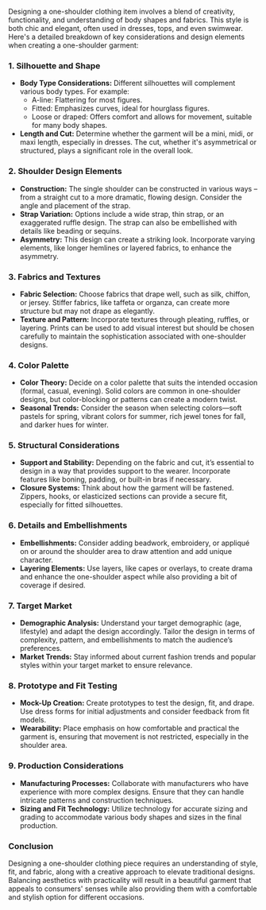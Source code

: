 Designing a one-shoulder clothing item involves a blend of creativity, functionality, and understanding of body shapes and fabrics. This style is both chic and elegant, often used in dresses, tops, and even swimwear. Here's a detailed breakdown of key considerations and design elements when creating a one-shoulder garment:

### 1. **Silhouette and Shape**
   - **Body Type Considerations:** Different silhouettes will complement various body types. For example:
     - A-line: Flattering for most figures.
     - Fitted: Emphasizes curves, ideal for hourglass figures.
     - Loose or draped: Offers comfort and allows for movement, suitable for many body shapes.
   - **Length and Cut:** Determine whether the garment will be a mini, midi, or maxi length, especially in dresses. The cut, whether it's asymmetrical or structured, plays a significant role in the overall look.

### 2. **Shoulder Design Elements**
   - **Construction:** The single shoulder can be constructed in various ways – from a straight cut to a more dramatic, flowing design. Consider the angle and placement of the strap.
   - **Strap Variation:** Options include a wide strap, thin strap, or an exaggerated ruffle design. The strap can also be embellished with details like beading or sequins.
   - **Asymmetry:** This design can create a striking look. Incorporate varying elements, like longer hemlines or layered fabrics, to enhance the asymmetry.

### 3. **Fabrics and Textures**
   - **Fabric Selection:** Choose fabrics that drape well, such as silk, chiffon, or jersey. Stiffer fabrics, like taffeta or organza, can create more structure but may not drape as elegantly.
   - **Texture and Pattern:** Incorporate textures through pleating, ruffles, or layering. Prints can be used to add visual interest but should be chosen carefully to maintain the sophistication associated with one-shoulder designs.

### 4. **Color Palette**
   - **Color Theory:** Decide on a color palette that suits the intended occasion (formal, casual, evening). Solid colors are common in one-shoulder designs, but color-blocking or patterns can create a modern twist.
   - **Seasonal Trends:** Consider the season when selecting colors—soft pastels for spring, vibrant colors for summer, rich jewel tones for fall, and darker hues for winter.

### 5. **Structural Considerations**
   - **Support and Stability:** Depending on the fabric and cut, it’s essential to design in a way that provides support to the wearer. Incorporate features like boning, padding, or built-in bras if necessary.
   - **Closure Systems:** Think about how the garment will be fastened. Zippers, hooks, or elasticized sections can provide a secure fit, especially for fitted silhouettes.

### 6. **Details and Embellishments**
   - **Embellishments:** Consider adding beadwork, embroidery, or appliqué on or around the shoulder area to draw attention and add unique character.
   - **Layering Elements:** Use layers, like capes or overlays, to create drama and enhance the one-shoulder aspect while also providing a bit of coverage if desired.

### 7. **Target Market**
   - **Demographic Analysis:** Understand your target demographic (age, lifestyle) and adapt the design accordingly. Tailor the design in terms of complexity, pattern, and embellishments to match the audience’s preferences.
   - **Market Trends:** Stay informed about current fashion trends and popular styles within your target market to ensure relevance.

### 8. **Prototype and Fit Testing**
   - **Mock-Up Creation:** Create prototypes to test the design, fit, and drape. Use dress forms for initial adjustments and consider feedback from fit models.
   - **Wearability:** Place emphasis on how comfortable and practical the garment is, ensuring that movement is not restricted, especially in the shoulder area.

### 9. **Production Considerations**
   - **Manufacturing Processes:** Collaborate with manufacturers who have experience with more complex designs. Ensure that they can handle intricate patterns and construction techniques.
   - **Sizing and Fit Technology:** Utilize technology for accurate sizing and grading to accommodate various body shapes and sizes in the final production.

### Conclusion
Designing a one-shoulder clothing piece requires an understanding of style, fit, and fabric, along with a creative approach to elevate traditional designs. Balancing aesthetics with practicality will result in a beautiful garment that appeals to consumers' senses while also providing them with a comfortable and stylish option for different occasions.